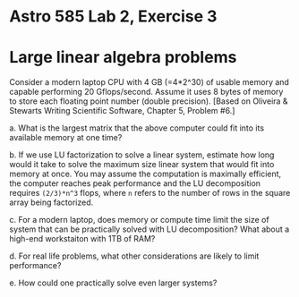 # Astro 585 Lab 2, Exercise 3

# Large linear algebra problems

Consider a modern laptop CPU with 4 GB (=4*2^30) of usable memory and capable performing 20 Gflops/second. Assume it uses 8 bytes of memory to store each floating point number (double precision). [Based on Oliveira & Stewarts Writing Scientific Software, Chapter 5, Problem #6.]

a. What is the largest matrix that the above computer could fit into its available memory at one time?


b. If we use LU factorization to solve a linear system, estimate how long would it take to solve the maximum size linear system that would fit into memory at once.  You may assume the computation is maximally efficient, the computer reaches peak performance and the LU decomposition requires `(2/3)*n^3` flops, where `n` refers to the number of rows in the square array being factorized.

c. For a modern laptop, does memory or compute time limit the size of system that can be practically solved with LU decomposition?  What about a high-end workstaiton with 1TB of RAM?

d. For real life problems, what other considerations are likely to limit performance?

e. How could one practically solve even larger systems?

